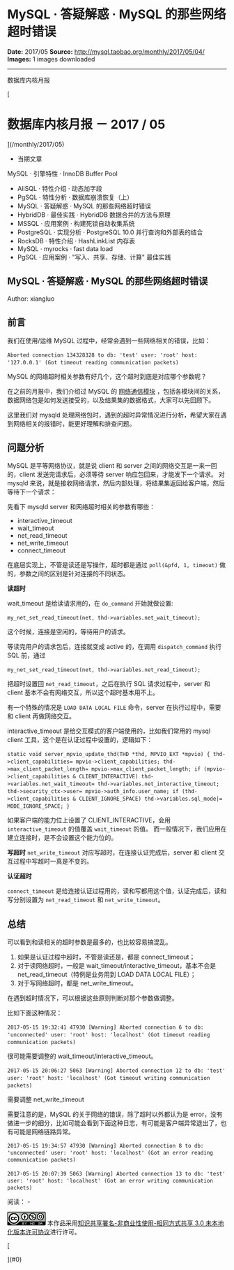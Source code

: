 # MySQL · 答疑解惑 · MySQL 的那些网络超时错误

**Date:** 2017/05
**Source:** http://mysql.taobao.org/monthly/2017/05/04/
**Images:** 1 images downloaded

---

数据库内核月报

 [
 # 数据库内核月报 － 2017 / 05
 ](/monthly/2017/05)

 * 当期文章

 MySQL · 引擎特性 · InnoDB Buffer Pool
* AliSQL · 特性介绍 · 动态加字段
* PgSQL · 特性分析 · 数据库崩溃恢复（上）
* MySQL · 答疑解惑 · MySQL 的那些网络超时错误
* HybridDB · 最佳实践 · HybridDB 数据合并的方法与原理
* MSSQL · 应用案例 · 构建死锁自动收集系统
* PostgreSQL · 实现分析 · PostgreSQL 10.0 并行查询和外部表的结合
* RocksDB · 特性介绍 · HashLinkList 内存表
* MySQL · myrocks · fast data load
* PgSQL · 应用案例 · "写入、共享、存储、计算" 最佳实践

 ## MySQL · 答疑解惑 · MySQL 的那些网络超时错误 
 Author: xiangluo 

 ## 前言

我们在使用/运维 MySQL 过程中，经常会遇到一些网络相关的错误，比如：

`Aborted connection 134328328 to db: 'test' user: 'root' host: '127.0.0.1' (Got timeout reading communication packets)
`

MySQL 的网络超时相关参数有好几个，这个超时到底是对应哪个参数呢？

在之前的月报中，我们介绍过 MySQL 的 [网络通信模块](http://mysql.taobao.org/monthly/2016/07/04/) ，包括各模块间的关系，数据网络包是如何发送接受的，以及结果集的数据格式，大家可以先回顾下。

这里我们对 mysqld 处理网络包时，遇到的超时异常情况进行分析，希望大家在遇到网络相关的报错时，能更好理解和排查问题。

## 问题分析

MySQL 是平等网络协议，就是说 client 和 server 之间的网络交互是一来一回的，client 发送完请求后，必须等待 server 响应包回来，才能发下一个请求。
对 mysqld 来说，就是接收网络请求，然后内部处理，将结果集返回给客户端，然后等待下一个请求：

先看下 mysqld server 和网络超时相关的参数有哪些：

* interactive_timeout
* wait_timeout
* net_read_timeout
* net_write_timeout
* connect_timeout

在底层实现上，不管是读还是写操作，超时都是通过 `poll(&pfd, 1, timeout)` 做的，参数之间的区别是针对连接的不同状态。

**读超时**

wait_timeout 是给读请求用的，在 `do_command` 开始就做设置:

`my_net_set_read_timeout(net, thd->variables.net_wait_timeout);
`

这个时候，连接是空闲的，等待用户的请求。

等读完用户的请求包后，连接就变成 active 的，在调用 `dispatch_command` 执行 SQL 前，通过

`my_net_set_read_timeout(net, thd->variables.net_read_timeout);
`

把超时设置回 `net_read_timeout`，之后在执行 SQL 请求过程中，server 和 client 基本不会有网络交互，所以这个超时基本用不上。

有一个特殊的情况是 `LOAD DATA LOCAL FILE` 命令，server 在执行过程中，需要和 client 再做网络交互。

interactive_timeout 是给交互模式的客户端使用的，比如我们常用的 mysql client 工具，这个是在认证过程中设置的，逻辑如下：

`static void
server_mpvio_update_thd(THD *thd, MPVIO_EXT *mpvio)
{
 thd->client_capabilities= mpvio->client_capabilities;
 thd->max_client_packet_length= mpvio->max_client_packet_length;
 if (mpvio->client_capabilities & CLIENT_INTERACTIVE)
 thd->variables.net_wait_timeout= thd->variables.net_interactive_timeout;
 thd->security_ctx->user= mpvio->auth_info.user_name;
 if (thd->client_capabilities & CLIENT_IGNORE_SPACE)
 thd->variables.sql_mode|= MODE_IGNORE_SPACE;
}
`

如果客户端的能力位上设置了 CLIENT_INTERACTIVE，会用 `interactive_timeout` 的值覆盖 `wait_timeout` 的值。
而一般情况下，我们应用在建立连接时，是不会设置这个能力位的。

**写超时**
`net_write_timeout` 对应写超时，在连接认证完成后，server 和 client 交互过程中写超时一真是不变的。

**认证超时**

`connect_timeout` 是给连接认证过程用的，读和写都用这个值，认证完成后，读和写分别设置为 `net_read_timeout` 和 `net_write_timeout`。

## 总结

可以看到和读相关的超时参数是最多的，也比较容易搞混乱。

1. 如果是认证过程中超时，不管是读还是，都是 connect_timeout；
2. 对于读网络超时，一般是 wait_timeout/interactive_timeout，基本不会是 net_read_timeout（特例是业务用到 LOAD DATA LOCAL FILE）；
3. 对于写网络超时，都是 net_write_timeout。

在遇到超时情况下，可以根据这些原则判断对那个参数做调整。

比如下面这种情况：

`2017-05-15 19:32:41 47930 [Warning] Aborted connection 6 to db: 'unconnected' user: 'root' host: 'localhost' (Got timeout reading communication packets)
`

很可能需要调整的 wait_timeout/interactive_timeout。

`2017-05-15 20:06:27 5063 [Warning] Aborted connection 12 to db: 'test' user: 'root' host: 'localhost' (Got timeout writing communication packets)
`

需要调整 net_write_timeout

需要注意的是，MySQL 的关于网络的错误，除了超时以外都认为是 error，没有做进一步的细分，比如可能会看到下面这种日志，有可能是客户端异常退出了，也有可能是网络链路异常。

```
2017-05-15 19:34:57 47930 [Warning] Aborted connection 8 to db: 'unconnected' user: 'root' host: 'localhost' (Got an error reading communication packets)

2017-05-15 20:07:39 5063 [Warning] Aborted connection 13 to db: 'test' user: 'root' host: 'localhost' (Got an error writing communication packets)

```

 阅读： - 

[![知识共享许可协议](.img/8232d49bd3e9_88x31.png)](http://creativecommons.org/licenses/by-nc-sa/3.0/)
本作品采用[知识共享署名-非商业性使用-相同方式共享 3.0 未本地化版本许可协议](http://creativecommons.org/licenses/by-nc-sa/3.0/)进行许可。

 [

 ](#0)